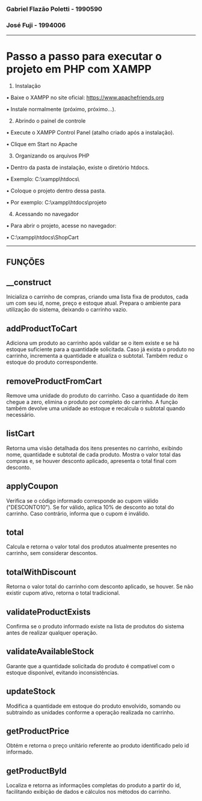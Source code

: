 ### Gabriel Flazão Poletti - 1990590
### José Fuji - 1994006
____________________________________________________________
# Passo a passo para executar o projeto em PHP com XAMPP


1. Instalação

• Baixe o XAMPP no site oficial: https://www.apachefriends.org

• Instale normalmente (próximo, próximo...).


2. Abrindo o painel de controle

• Execute o XAMPP Control Panel (atalho criado após a instalação).

• Clique em Start no Apache


3. Organizando os arquivos PHP

• Dentro da pasta de instalação, existe o diretório htdocs.

• Exemplo: C:\xampp\htdocs\

• Coloque o projeto dentro dessa pasta.

• Por exemplo: C:\xampp\htdocs\projeto


4. Acessando no navegador

• Para abrir o projeto, acesse no navegador:

• C:\xampp\htdocs\ShopCart
_______________________________________________________________

## FUNÇÕES

## __construct
Inicializa o carrinho de compras, criando uma lista fixa de produtos, cada um com seu id, nome, preço e estoque atual. Prepara o ambiente para utilização do sistema, deixando o carrinho vazio.

## addProductToCart
Adiciona um produto ao carrinho após validar se o item existe e se há estoque suficiente para a quantidade solicitada. Caso já exista o produto no carrinho, incrementa a quantidade e atualiza o subtotal. Também reduz o estoque do produto correspondente.

## removeProductFromCart
Remove uma unidade do produto do carrinho. Caso a quantidade do item chegue a zero, elimina o produto por completo do carrinho. A função também devolve uma unidade ao estoque e recalcula o subtotal quando necessário.

## listCart
Retorna uma visão detalhada dos itens presentes no carrinho, exibindo nome, quantidade e subtotal de cada produto. Mostra o valor total das compras e, se houver desconto aplicado, apresenta o total final com desconto.

## applyCoupon
Verifica se o código informado corresponde ao cupom válido ("DESCONTO10"). Se for válido, aplica 10% de desconto ao total do carrinho. Caso contrário, informa que o cupom é inválido.

## total
Calcula e retorna o valor total dos produtos atualmente presentes no carrinho, sem considerar descontos.

## totalWithDiscount
Retorna o valor total do carrinho com desconto aplicado, se houver. Se não existir cupom ativo, retorna o total tradicional.

## validateProductExists
Confirma se o produto informado existe na lista de produtos do sistema antes de realizar qualquer operação.

## validateAvailableStock
Garante que a quantidade solicitada do produto é compatível com o estoque disponível, evitando inconsistências.

## updateStock
Modifica a quantidade em estoque do produto envolvido, somando ou subtraindo as unidades conforme a operação realizada no carrinho.

## getProductPrice
Obtém e retorna o preço unitário referente ao produto identificado pelo id informado.

## getProductById
Localiza e retorna as informações completas do produto a partir do id, facilitando exibição de dados e cálculos nos métodos do carrinho.
